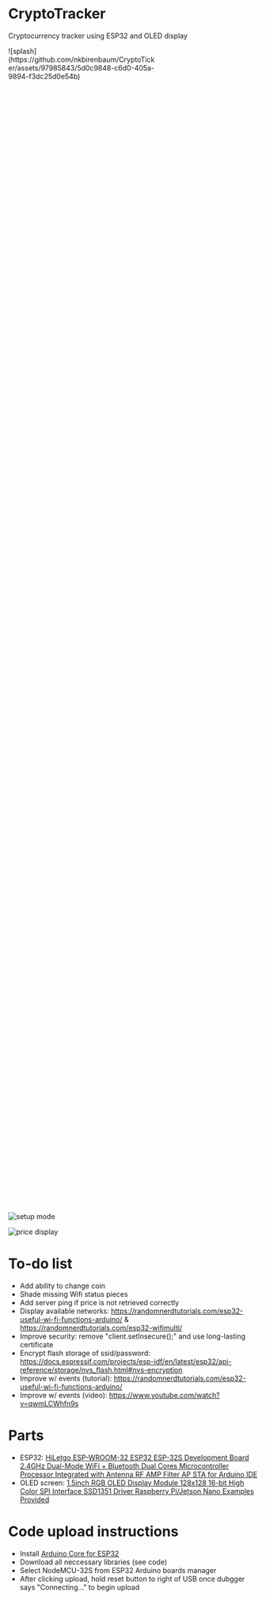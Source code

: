 # CryptoTracker
Cryptocurrency tracker using ESP32 and OLED display

<div style="width: 60%; height: 60%">
  ![splash](https://github.com/nkbirenbaum/CryptoTicker/assets/97985843/5d0c9848-c6d0-405a-9894-f3dc25d0e54b)
</div>

![setup mode](https://github.com/nkbirenbaum/CryptoTicker/assets/97985843/000cac14-7a3e-42d1-b39c-6b9fd2df5853)

![price display](https://github.com/nkbirenbaum/CryptoTicker/assets/97985843/7a5d977d-d2a4-41d5-a328-eb790d0d0fbb)

# To-do list
- Add ability to change coin
- Shade missing Wifi status pieces
- Add server ping if price is not retrieved correctly
- Display available networks: https://randomnerdtutorials.com/esp32-useful-wi-fi-functions-arduino/ & https://randomnerdtutorials.com/esp32-wifimulti/
- Improve security: remove "client.setInsecure();" and use long-lasting certificate
- Encrypt flash storage of ssid/password: https://docs.espressif.com/projects/esp-idf/en/latest/esp32/api-reference/storage/nvs_flash.html#nvs-encryption
- Improve w/ events (tutorial): https://randomnerdtutorials.com/esp32-useful-wi-fi-functions-arduino/
- Improve w/ events (video): https://www.youtube.com/watch?v=qwmLCWhfn9s

# Parts
+ ESP32: [HiLetgo ESP-WROOM-32 ESP32 ESP-32S Development Board 2.4GHz Dual-Mode WiFi + Bluetooth Dual Cores Microcontroller Processor Integrated with Antenna RF AMP Filter AP STA for Arduino IDE](https://www.amazon.com/gp/product/B0718T232Z/ref=ppx_yo_dt_b_search_asin_title?ie=UTF8&psc=1) 
+ OLED screen: [1.5inch RGB OLED Display Module 128x128 16-bit High Color SPI Interface SSD1351 Driver Raspberry Pi/Jetson Nano Examples Provided](https://www.amazon.com/gp/product/B07D9NVJPZ/ref=ppx_yo_dt_b_search_asin_title?ie=UTF8&psc=1) 

# Code upload instructions
- Install [Arduino Core for ESP32](https://github.com/espressif/arduino-esp32)
- Download all neccessary libraries (see code)
- Select NodeMCU-32S from ESP32 Arduino boards manager
- After clicking upload, hold reset button to right of USB once dubgger says "Connecting..." to begin upload
